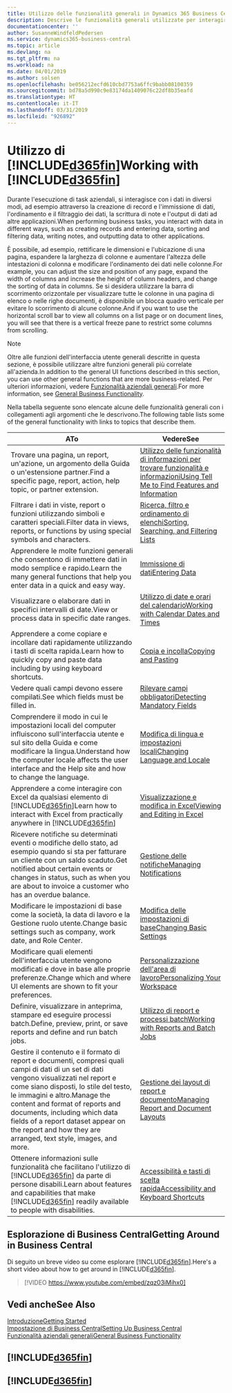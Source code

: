 ```yaml
---
title: Utilizzo delle funzionalità generali in Dynamics 365 Business Central | Documenti Microsoft
description: Descrive le funzionalità generali utilizzate per interagire con i dati in Business Central, ad esempio per immettere valori, ordinare dati e modificare le visualizzazioni.
documentationcenter: ''
author: SusanneWindfeldPedersen
ms.service: dynamics365-business-central
ms.topic: article
ms.devlang: na
ms.tgt_pltfrm: na
ms.workload: na
ms.date: 04/01/2019
ms.author: solsen
ms.openlocfilehash: be056212ecfd610cbd7753a6ffc9babb08100359
ms.sourcegitcommit: bd78a5d990c9e83174da1409076c22df8b35eafd
ms.translationtype: HT
ms.contentlocale: it-IT
ms.lasthandoff: 03/31/2019
ms.locfileid: "926892"
---
```

# <a name="working-with-included365finincludesd365finmdmd"></a><span data-ttu-id="dc8b8-103">Utilizzo di [!INCLUDE[d365fin](includes/d365fin_md.md)]</span><span class="sxs-lookup"><span data-stu-id="dc8b8-103">Working with [!INCLUDE[d365fin](includes/d365fin_md.md)]</span></span>
<span data-ttu-id="dc8b8-104">Durante l'esecuzione di task aziendali, si interagisce con i dati in diversi modi, ad esempio attraverso la creazione di record e l'immissione di dati, l'ordinamento e il filtraggio dei dati, la scrittura di note e l'output di dati ad altre applicazioni.</span><span class="sxs-lookup"><span data-stu-id="dc8b8-104">When performing business tasks, you interact with data in different ways, such as creating records and entering data, sorting and filtering data, writing notes, and outputting data to other applications.</span></span>

<span data-ttu-id="dc8b8-105">È possibile, ad esempio, rettificare le dimensioni e l'ubicazione di una pagina, espandere la larghezza di colonne e aumentare l'altezza delle intestazioni di colonna e modificare l'ordinamento dei dati nelle colonne.</span><span class="sxs-lookup"><span data-stu-id="dc8b8-105">For example, you can adjust the size and position of any page, expand the width of columns and increase the height of column headers, and change the sorting of data in columns.</span></span> <span data-ttu-id="dc8b8-106">Se si desidera utilizzare la barra di scorrimento orizzontale per visualizzare tutte le colonne in una pagina di elenco o nelle righe documenti, è disponibile un blocca quadro verticale per evitare lo scorrimento di alcune colonne.</span><span class="sxs-lookup"><span data-stu-id="dc8b8-106">And if you want to use the horizontal scroll bar to view all columns on a list page or on document lines, you will see that there is a vertical freeze pane to restrict some columns from scrolling.</span></span>

> [!NOTE]
> <span data-ttu-id="dc8b8-107">Oltre alle funzioni dell'interfaccia utente generali descritte in questa sezione, è possibile utilizzare altre funzioni generali più correlate all'azienda.</span><span class="sxs-lookup"><span data-stu-id="dc8b8-107">In addition to the general UI functions described in this section, you can use other general functions that are more business-related.</span></span> <span data-ttu-id="dc8b8-108">Per ulteriori informazioni, vedere [Funzionalità aziendali generali](ui-across-business-areas.md).</span><span class="sxs-lookup"><span data-stu-id="dc8b8-108">For more information, see [General Business Functionality](ui-across-business-areas.md).</span></span>

<span data-ttu-id="dc8b8-109">Nella tabella seguente sono elencate alcune delle funzionalità generali con i collegamenti agli argomenti che le descrivono.</span><span class="sxs-lookup"><span data-stu-id="dc8b8-109">The following table lists some of the general functionality with links to topics that describe them.</span></span>

| <span data-ttu-id="dc8b8-110">A</span><span class="sxs-lookup"><span data-stu-id="dc8b8-110">To</span></span> | <span data-ttu-id="dc8b8-111">Vedere</span><span class="sxs-lookup"><span data-stu-id="dc8b8-111">See</span></span> |
| --- | --- |
| <span data-ttu-id="dc8b8-112">Trovare una pagina, un report, un'azione, un argomento della Guida o un'estensione partner.</span><span class="sxs-lookup"><span data-stu-id="dc8b8-112">Find a specific page, report, action, help topic, or partner extension.</span></span> |[<span data-ttu-id="dc8b8-113">Utilizzo delle funzionalità di informazioni per trovare funzionalità e informazioni</span><span class="sxs-lookup"><span data-stu-id="dc8b8-113">Using Tell Me to Find Features and Information</span></span>](ui-search.md) |
| <span data-ttu-id="dc8b8-114">Filtrare i dati in viste, report o funzioni utilizzando simboli e caratteri speciali.</span><span class="sxs-lookup"><span data-stu-id="dc8b8-114">Filter data in views, reports, or functions by using special symbols and characters.</span></span> |[<span data-ttu-id="dc8b8-115">Ricerca, filtro e ordinamento di elenchi</span><span class="sxs-lookup"><span data-stu-id="dc8b8-115">Sorting, Searching, and Filtering Lists</span></span>](ui-enter-criteria-filters.md) |
|<span data-ttu-id="dc8b8-116">Apprendere le molte funzioni generali che consentono di immettere dati in modo semplice e rapido.</span><span class="sxs-lookup"><span data-stu-id="dc8b8-116">Learn the many general functions that help you enter data in a quick and easy way.</span></span>|[<span data-ttu-id="dc8b8-117">Immissione di dati</span><span class="sxs-lookup"><span data-stu-id="dc8b8-117">Entering Data</span></span>](ui-enter-data.md)|
| <span data-ttu-id="dc8b8-118">Visualizzare o elaborare dati in specifici intervalli di date.</span><span class="sxs-lookup"><span data-stu-id="dc8b8-118">View or process data in specific date ranges.</span></span> |[<span data-ttu-id="dc8b8-119">Utilizzo di date e orari del calendario</span><span class="sxs-lookup"><span data-stu-id="dc8b8-119">Working with Calendar Dates and Times</span></span>](ui-enter-date-ranges.md) |
|<span data-ttu-id="dc8b8-120">Apprendere a come copiare e incollare dati rapidamente utilizzando i tasti di scelta rapida.</span><span class="sxs-lookup"><span data-stu-id="dc8b8-120">Learn how to quickly copy and paste data including by using keyboard shortcuts.</span></span>|[<span data-ttu-id="dc8b8-121">Copia e incolla</span><span class="sxs-lookup"><span data-stu-id="dc8b8-121">Copying and Pasting</span></span>](ui-copy-paste.md)|
| <span data-ttu-id="dc8b8-122">Vedere quali campi devono essere compilati.</span><span class="sxs-lookup"><span data-stu-id="dc8b8-122">See which fields must be filled in.</span></span> |[<span data-ttu-id="dc8b8-123">Rilevare campi obbligatori</span><span class="sxs-lookup"><span data-stu-id="dc8b8-123">Detecting Mandatory Fields</span></span>](ui-mandatory-fields.md) |
|<span data-ttu-id="dc8b8-124">Comprendere il modo in cui le impostazioni locali del computer influiscono sull'interfaccia utente e sul sito della Guida e come modificare la lingua.</span><span class="sxs-lookup"><span data-stu-id="dc8b8-124">Understand how the computer locale affects the user interface and the Help site and how to change the language.</span></span>|[<span data-ttu-id="dc8b8-125">Modifica di lingua e impostazioni locali</span><span class="sxs-lookup"><span data-stu-id="dc8b8-125">Changing Language and Locale</span></span>](about-locale-language.md)|
|<span data-ttu-id="dc8b8-126">Apprendere a come interagire con Excel da qualsiasi elemento di [!INCLUDE[d365fin](includes/d365fin_md.md)]</span><span class="sxs-lookup"><span data-stu-id="dc8b8-126">Learn how to interact with Excel from practically anywhere in [!INCLUDE[d365fin](includes/d365fin_md.md)]</span></span>|[<span data-ttu-id="dc8b8-127">Visualizzazione e modifica in Excel</span><span class="sxs-lookup"><span data-stu-id="dc8b8-127">Viewing and Editing in Excel</span></span>](across-work-with-excel.md)|
|<span data-ttu-id="dc8b8-128">Ricevere notifiche su determinati eventi o modifiche dello stato, ad esempio quando si sta per fatturare un cliente con un saldo scaduto.</span><span class="sxs-lookup"><span data-stu-id="dc8b8-128">Get notified about certain events or changes in status, such as when you are about to invoice a customer who has an overdue balance.</span></span>|[<span data-ttu-id="dc8b8-129">Gestione delle notifiche</span><span class="sxs-lookup"><span data-stu-id="dc8b8-129">Managing Notifications</span></span>](ui-smart-notifications.md)|
| <span data-ttu-id="dc8b8-130">Modificare le impostazioni di base come la società, la data di lavoro e la Gestione ruolo utente.</span><span class="sxs-lookup"><span data-stu-id="dc8b8-130">Change basic settings such as company, work date, and Role Center.</span></span> |[<span data-ttu-id="dc8b8-131">Modifica delle impostazioni di base</span><span class="sxs-lookup"><span data-stu-id="dc8b8-131">Changing Basic Settings</span></span>](ui-change-basic-settings.md) |
| <span data-ttu-id="dc8b8-132">Modificare quali elementi dell'interfaccia utente vengono modificati e dove in base alle proprie preferenze.</span><span class="sxs-lookup"><span data-stu-id="dc8b8-132">Change which and where UI elements are shown to fit your preferences.</span></span>|[<span data-ttu-id="dc8b8-133">Personalizzazione dell'area di lavoro</span><span class="sxs-lookup"><span data-stu-id="dc8b8-133">Personalizing Your Workspace</span></span>](ui-personalization-user.md) |
|<span data-ttu-id="dc8b8-134">Definire, visualizzare in anteprima, stampare ed eseguire processi batch.</span><span class="sxs-lookup"><span data-stu-id="dc8b8-134">Define, preview, print, or save reports and define and run batch jobs.</span></span>|[<span data-ttu-id="dc8b8-135">Utilizzo di report e processi batch</span><span class="sxs-lookup"><span data-stu-id="dc8b8-135">Working with Reports and Batch Jobs</span></span>](ui-work-report.md)|
| <span data-ttu-id="dc8b8-136">Gestire il contenuto e il formato di report e documenti, compresi quali campi di dati di un set di dati vengono visualizzati nel report e come siano disposti, lo stile del testo, le immagini e altro.</span><span class="sxs-lookup"><span data-stu-id="dc8b8-136">Manage the content and format of reports and documents, including which data fields of a report dataset appear on the report and how they are arranged, text style, images, and more.</span></span>|[<span data-ttu-id="dc8b8-137">Gestione dei layout di report e documento</span><span class="sxs-lookup"><span data-stu-id="dc8b8-137">Managing Report and Document Layouts</span></span>](ui-manage-report-layouts.md) |
|<span data-ttu-id="dc8b8-138">Ottenere informazioni sulle funzionalità che facilitano l'utilizzo di [!INCLUDE[d365fin](includes/d365fin_md.md)] da parte di persone disabili.</span><span class="sxs-lookup"><span data-stu-id="dc8b8-138">Learn about features and capabilities that make [!INCLUDE[d365fin](includes/d365fin_md.md)] readily available to people with disabilities.</span></span>|[<span data-ttu-id="dc8b8-139">Accessibilità e tasti di scelta rapida</span><span class="sxs-lookup"><span data-stu-id="dc8b8-139">Accessibility and Keyboard Shortcuts</span></span>](ui-accessibility.md)|

## <a name="getting-around-in-business-central"></a><span data-ttu-id="dc8b8-140">Esplorazione di Business Central</span><span class="sxs-lookup"><span data-stu-id="dc8b8-140">Getting Around in Business Central</span></span>
<span data-ttu-id="dc8b8-141">Di seguito un breve video su come esplorare [!INCLUDE[d365fin](includes/d365fin_md.md)].</span><span class="sxs-lookup"><span data-stu-id="dc8b8-141">Here's a short video about how to get around in [!INCLUDE[d365fin](includes/d365fin_md.md)].</span></span>

> [!VIDEO https://www.youtube.com/embed/zqz03iMihx0]

## <a name="see-also"></a><span data-ttu-id="dc8b8-142">Vedi anche</span><span class="sxs-lookup"><span data-stu-id="dc8b8-142">See Also</span></span>
[<span data-ttu-id="dc8b8-143">Introduzione</span><span class="sxs-lookup"><span data-stu-id="dc8b8-143">Getting Started</span></span>](product-get-started.md)  
[<span data-ttu-id="dc8b8-144">Impostazione di Business Central</span><span class="sxs-lookup"><span data-stu-id="dc8b8-144">Setting Up Business Central</span></span>](setup.md)  
[<span data-ttu-id="dc8b8-145">Funzionalità aziendali generali</span><span class="sxs-lookup"><span data-stu-id="dc8b8-145">General Business Functionality</span></span>](ui-across-business-areas.md)  

## [!INCLUDE[d365fin](includes/free_trial_md.md)]  
## [!INCLUDE[d365fin](includes/training_link_md.md)]
